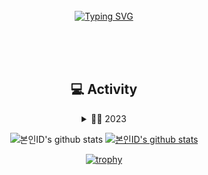 <div align="center">
<br><br><br>

[![Typing SVG](https://readme-typing-svg.herokuapp.com?font=Oleo+Script&color=%2300A900&size=35&center=true&vCenter=true&width=404&height=53&lines=Hi+there%2C+I'm+Seungmin)](https://git.io/typing-svg)
 
<br><br><br>



## 💻 Activity 
<details>
 <summary>👨‍💻 2023</summary>
 <div markdown="1">
  <ul>
   <li><a href="https://www.inflearn.com/certificate/475947-324109-11998824">김영한, 자바 ORM 표준 JPA 프로그래밍 - 기본편</a></li>
  </ul>
 </div>
</details>

<!-- Seungmin's profile -->
 
![본인ID's github stats](https://github-readme-stats.vercel.app/api?username=Maljaaa&show_icons=true)
[![본인ID's github stats](https://github-readme-stats.vercel.app/api/top-langs/?username=Maljaaa&show_icons=true&hide_border=true&title_color=004386&icon_color=004386&layout=compact)](https://github.com/Maljaaa)
</a> 

[![trophy](https://github-profile-trophy.vercel.app/?username=Maljaaa)](https://github.com/ryo-ma/github-profile-trophy)
